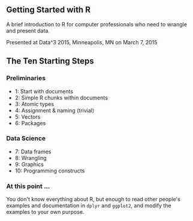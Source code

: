 ## Getting Started with R

A brief introduction to R for computer professionals who need to wrangle and present data.

Presented at Data^3 2015, Minneapolis, MN on March 7, 2015

## The Ten Starting Steps

### Preliminaries

-  1: Start with documents
-  2: Simple R chunks within documents
-  3: Atomic types 
-  4: Assignment & naming (trivial)
-  5: Vectors
-  6: Packages

### Data Science

-  7: Data frames
-  8: Wrangling
-  9: Graphics
- 10: Programming constructs

### At this point ...

You don't know everything about R, but enough to read other people's examples and documentation in `dplyr` and `ggplot2`, and modify the examples to your own purpose.
